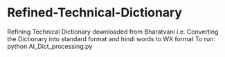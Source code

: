 # Refined-Technical-Dictionary
Refining Technical Dictionary downloaded from Bharatvani i.e. Converting the Dictionary into standard format and hindi words to WX format
To run:
python AI_Dict_processing.py
